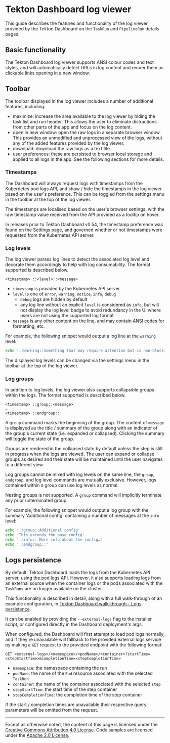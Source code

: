 <!--
---
linkTitle: "Logs"
weight: 4
---
-->

# Tekton Dashboard log viewer

This guide describes the features and functionality of the log viewer provided by the Tekton Dashboard on the `TaskRun` and `PipelineRun` details pages.

## Basic functionality

The Tekton Dashboard log viewer supports ANSI colour codes and text styles, and will automatically detect URLs in log content and render them as clickable links opening in a new window.

## Toolbar

The toolbar displayed in the log viewer includes a number of additional features, including:

- maximize: increase the area available to the log viewer by hiding the task list and run header. This allows the user to eliminate distractions from other parts of the app and focus on the log content.
- open in new window: open the raw logs in a separate browser window. This provides an unmodified and unprocessed view of the logs, without any of the added features provided by the log viewer.
- download: download the raw logs as a text file.
- user preferences: these are persisted to browser local storage and applied to all logs in the app. See the following sections for more details.

### Timestamps

The Dashboard will always request logs with timestamps from the Kubernetes pod logs API, and show / hide the timestamps in the log viewer based on the user's preference. This can be toggled from the settings menu in the toolbar at the top of the log viewer.

The timestamps are localised based on the user's browser settings, with the raw timestamp value received from the API provided as a tooltip on hover.

In releases prior to Tekton Dashboard v0.54, the timestamp preference was found on the Settings page, and governed whether or not timestamps were requested from the Kubernetes API server.

### Log levels

The log viewer parses log lines to detect the associated log level and decorate them accordingly to help with log consumability. The format supported is described below.

```
<timestamp> ::<level>::<message>
```

- `timestamp` is provided by the Kubernetes API server
- `level` is one of `error`, `warning`, `notice`, `info`, `debug`
   - `debug` logs are hidden by default
   - any log line without an explicit `level` is considered as `info`, but will not display the log level badge to avoid redundancy in the UI where users are not using the supported log format
- `message` is any other content on the line, and may contain ANSI codes for formatting, etc.

For example, the following snippet would output a log line at the `warning` level:

```sh
echo '::warning::Something that may require attention but is non-blocking…'
```

The displayed log levels can be changed via the settings menu in the toolbar at the top of the log viewer.

###  Log groups

In addition to log levels, the log viewer also supports collapsible groups within the logs. The format supported is described below.

```
<timestamp> ::group::<message>
…
<timestamp> ::endgroup::
```

A `group` command marks the beginning of the group. The content of `message` is displayed as the title / summary of the group along with an indicator of the group's current state (i.e. expanded or collapsed). Clicking the summary will toggle the state of the group.

Groups are rendered in the collapsed state by default unless the step is still in progress when the logs are viewed. The user can expand or collapse groups as desired and their state will be maintained until the user navigates to a different view.

Log groups cannot be mixed with log levels on the same line, the `group`, `endgroup`, and log level commands are mutually exclusive. However, logs contained within a group can use log levels as normal.

Nesting groups is not supported. A `group` command will implicitly terminate any prior unterminated group.

For example, the following snippet would output a log group with the summary 'Additional config' containing a number of messages at the `info` level:

```sh
echo '::group::Additional config'
echo 'This extends the base config'
echo '::info:: More info about the config…'
echo '::endgroup::'
```

## Logs persistence

By default, Tekton Dashboard loads the logs from the Kubernetes API server, using the pod logs API. However, it also supports loading logs from an external source when the container logs or the pods associated with the `TaskRuns` are no longer available on the cluster.

This functionality is described in detail, along with a full walk-through of an example configuration, in [Tekton Dashboard walk-through - Logs persistence](./walkthrough/walkthrough-logs.md).

It can be enabled by providing the `--external-logs` flag to the installer script, or configured directly in the Dashboard deployment's args.

When configured, the Dashboard will first attempt to load pod logs normally, and if they're unavailable will fallback to the provided external logs service by making a `GET` request to the provided endpoint with the following format:

```
GET <external-logs>/<namespace>/<podName>/<container>?startTime=<stepStartTime>&completionTime=<stepCompletionTime>
```

- `namespace`: the namespace containing the run
- `podName`: the name of the `Pod` resource associated with the selected `TaskRun`
- `container`: the name of the container associated with the selected `step`
- `stepStartTime`: the start time of the step container
- `stepCompletionTime`: the completion time of the step container

If the start / completion times are unavailable their respective query parameters will be omitted from the request.

---

Except as otherwise noted, the content of this page is licensed under the [Creative Commons Attribution 4.0 License](https://creativecommons.org/licenses/by/4.0/). Code samples are licensed under the [Apache 2.0 License](https://www.apache.org/licenses/LICENSE-2.0).
